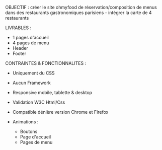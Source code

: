 OBJECTIF : créer le site ohmyfood de réservation/composition de menus dans des restaurants gastronomiques parisiens - intégrer la carte de 4 restaurants

LIVRABLES : 

- 1 pages d'accueil 
- 4 pages de menu
- Header
- Footer

CONTRAINTES & FONCTIONNALITES :

- Uniquement du CSS
- Aucun Framework 
- Responsive mobile, tablette & desktop
- Validation W3C Html/Css
- Compatible dénière version Chrome et Firefox

- Animations :
  - Boutons
  - Page d'accueil
  - Pages de menu
